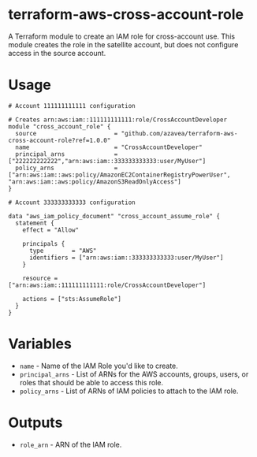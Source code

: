 # terraform-aws-cross-account-role
A Terraform module to create an IAM role for cross-account use. This module creates the role in the satellite account, but does not configure access in the source account.

# Usage
```hcl
# Account 111111111111 configuration

# Creates arn:aws:iam::111111111111:role/CrossAccountDeveloper
module "cross_account_role" {
  source                      = "github.com/azavea/terraform-aws-cross-account-role?ref=1.0.0"
  name                        = "CrossAccountDeveloper"
  principal_arns              = ["222222222222","arn:aws:iam::333333333333:user/MyUser"]
  policy_arns                 = ["arn:aws:iam::aws:policy/AmazonEC2ContainerRegistryPowerUser", "arn:aws:iam::aws:policy/AmazonS3ReadOnlyAccess"]
}
```

```hcl
# Account 333333333333 configuration

data "aws_iam_policy_document" "cross_account_assume_role" {
  statement {
    effect = "Allow"

    principals {
      type        = "AWS"
      identifiers = ["arn:aws:iam::333333333333:user/MyUser"]
    }

    resource = ["arn:aws:iam::111111111111:role/CrossAccountDeveloper"]

    actions = ["sts:AssumeRole"]
  }
}
```


# Variables

- `name` - Name of the IAM Role you'd like to create.
- `principal_arns` - List of ARNs for the AWS accounts, groups, users, or roles that should be able to access this role.
- `policy_arns` - List of ARNs of IAM policies to attach to the IAM role.

# Outputs

- `role_arn` - ARN of the IAM role.
